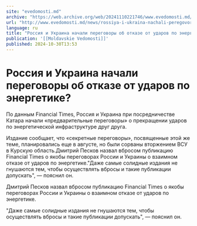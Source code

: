 ```yaml
---
site: "evedomosti.md"
archive: "https://web.archive.org/web/20241110221746/www.evedomosti.md/news/rossiya-i-ukraina-nachali-peregovory-ob-otkaze-ot-udarov-po"
url: "http://www.evedomosti.md/news/rossiya-i-ukraina-nachali-peregovory-ob-otkaze-ot-udarov-po"
language: ru
title: "Россия и Украина начали переговоры об отказе от ударов по энергетике?"
publication: '[[Moldavskie Vedomosti]]'
published: 2024-10-30T13:53
---
```


# Россия и Украина начали переговоры об отказе от ударов по энергетике?

По данным Financial Times, Россия и Украина при посредничестве Катара начали «предварительные переговоры» о прекращении ударов по энергетической инфраструктуре друг друга.

Издание сообщает, что «секретные переговоры», посвященные этой же теме, планировались еще в августе, но были сорваны вторжением ВСУ в Курскую область.Дмитрий Песков назвал вбросом публикацию Financial Times о якобы переговорах России и Украины о взаимном отказе от ударов по энергетике."Даже самые солидные издания не гнушаются тем, чтобы осуществлять вбросы и такие публикации допускать", — пояснил он.

Дмитрий Песков назвал вбросом публикацию Financial Times о якобы переговорах России и Украины о взаимном отказе от ударов по энергетике.

"Даже самые солидные издания не гнушаются тем, чтобы осуществлять вбросы и такие публикации допускать", — пояснил он.